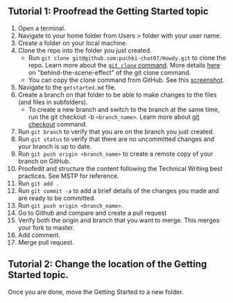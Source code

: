 ## Tutorial 1: Proofread the Getting Started topic 

1. Open a terminal.
2. Navigate to your home folder from Users > folder with your user name.
3. Create a folder on your local machine.
4. Clone the repo into the folder you just created.
    - Run `git clone git@github.com:puchki-chat07/Howdy.git` to clone the repo. Learn more about the [`git clone` command](https://git-scm.com/book/en/v2/Git-Basics-Getting-a-Git-Repository). More details [here](https://stackoverflow.com/questions/16427600/how-git-clone-actually-works) on "behind-the-scene-effect" of the git clone command.
    - You can copy the clone command from GitHub. See this [screenshot](https://thoughtspot.atlassian.net/wiki/spaces/TC/pages/323977243/Create+a+repository+clone+on+your+local+machine?preview=/323977243/323878920/image2018-6-4_17-24-24.png).
5. Navigate to the `getstarted.md` file.
6. Create a branch on that folder to be able to make changes to the files (and files in subfolders).
    - To create a new branch and switch to the branch at the same time, run the git checkout -b `<branch_name>`. Learn more about [git checkout](https://www.atlassian.com/git/tutorials/using-branches/git-checkout) command.
7. Run `git branch` to verify that you are on the branch you just created.
7. Run `git status` to verify that there are no uncommitted changes and your branch is up to date.
8. Run `git push origin <branch_name>` to create a remote copy of your branch on GitHub.
9. Proofedit and structure the content following the Technical Writing best practices. See MSTP for reference. 
10. Run `git add .`
11. Run `git commit -a` to add a brief details of the changes you made and are ready to be committed.
12. Run `git push origin <branch_name>`.
13. Go to Github and compare and create a pull request
14. Verify both the origin and branch that you want to merge. This merges your fork to master.
15. Add comment.
16. Merge pull request.

 
## Tutorial 2: Change the location of the Getting Started topic. 
Once you are done, move the Getting Started to a new folder.
